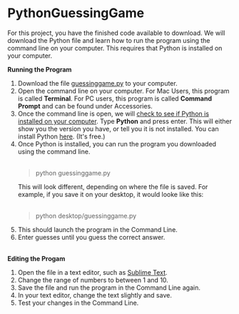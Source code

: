 # PythonGuessingGame
For this project, you have the finished code available to download. We will download the Python file and learn how to run the program using the command line on your computer. This requires that Python is installed on your computer.

<b>Running the Program</b>
<ol>
<li>Download the file <a href="https://github.com/LibraryCodeLab/PythonGuessingGame/blob/master/guessinggame.py">guessinggame.py</a> to your computer.</li>
<li>Open the command line on your computer. For Mac Users, this program is called <b>Terminal</b>. For PC users, this program is called <b>Command Prompt</b> and can be found under Accessories.</li>
<li>Once the command line is open, we will <a href="https://edu.google.com/openonline/course-builder/docs/1.10/set-up-course-builder/check-for-python.html">check to see if Python is installed on your computer</a>. Type <b>Python</b> and press enter. This will either show you the version you have, or tell you it is not installed. You can install Python <a href="https://www.python.org/downloads/">here</a>. (It's free.)</li>
<li>Once Python is installed, you can run the program you downloaded using the command line.</li> 
 <br>
<blockquote> python guessinggame.py </blockquote>
This will look different, depending on where the file is saved. For example, if you save it on your desktop, it would looke like this:
<br>
<br>
<blockquote>python desktop/guessinggame.py</blockquote>
<li>This should launch the program in the Command Line.
<li>Enter guesses until you guess the correct answer.
</ol>
<br>
<b>Editing the Progam</b>
<p>
<ol>
<li>Open the file in a text editor, such as <a href="https://www.sublimetext.com/">Sublime Text</a>.</li>
 <li>Change the range of numbers to between 1 and 10.</li>
 <li>Save the file and run the program in the Command Line again.</li>
 <li>In your text editor, change the text slightly and save.</li>
 <li>Test your changes in the Command Line.</li>
</ol>
</p>
